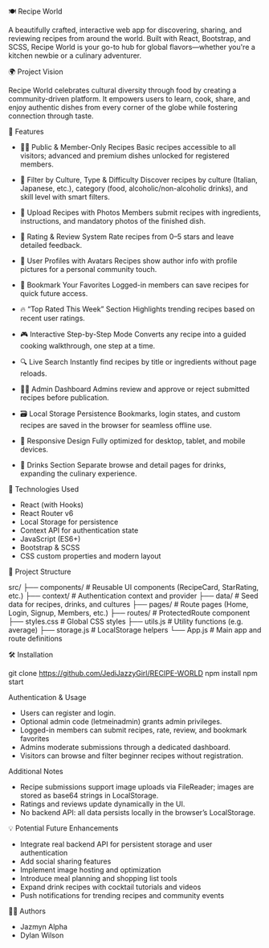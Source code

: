 🍽️ Recipe World

A beautifully crafted, interactive web app for discovering, sharing, and reviewing recipes from around the world. Built with React, Bootstrap, and SCSS, Recipe World is your go-to hub for global flavors—whether you're a kitchen newbie or a culinary adventurer.

🌍 Project Vision

Recipe World celebrates cultural diversity through food by creating a community-driven platform. It empowers users to learn, cook, share, and enjoy authentic dishes from every corner of the globe while fostering connection through taste.

🚀 Features

- 👨‍🍳 Public & Member-Only Recipes
Basic recipes accessible to all visitors; advanced and premium dishes unlocked for registered members.

- 🧾 Filter by Culture, Type & Difficulty
Discover recipes by culture (Italian, Japanese, etc.), category (food, alcoholic/non-alcoholic drinks), and skill level with smart filters.

- 📸 Upload Recipes with Photos
Members submit recipes with ingredients, instructions, and mandatory photos of the finished dish.

- 🌟 Rating & Review System
Rate recipes from 0–5 stars and leave detailed feedback.

- 👤 User Profiles with Avatars
Recipes show author info with profile pictures for a personal community touch.

- 💾 Bookmark Your Favorites
Logged-in members can save recipes for quick future access.

- 🔥 “Top Rated This Week” Section
Highlights trending recipes based on recent user ratings.

- 🎮 Interactive Step-by-Step Mode
Converts any recipe into a guided cooking walkthrough, one step at a time.

- 🔍 Live Search
Instantly find recipes by title or ingredients without page reloads.

- 🧑‍🍳 Admin Dashboard
Admins review and approve or reject submitted recipes before publication.

- 🗃️ Local Storage Persistence
Bookmarks, login states, and custom recipes are saved in the browser for seamless offline use.

- 📱 Responsive Design
Fully optimized for desktop, tablet, and mobile devices.

- 🍹 Drinks Section
Separate browse and detail pages for drinks, expanding the culinary experience.

🧪 Technologies Used

- React (with Hooks)
- React Router v6
- Local Storage for persistence
- Context API for authentication state
- JavaScript (ES6+)
- Bootstrap & SCSS
- CSS custom properties and modern layout


📁 Project Structure

src/
├── components/        # Reusable UI components (RecipeCard, StarRating, etc.)
├── context/           # Authentication context and provider
├── data/              # Seed data for recipes, drinks, and cultures
├── pages/             # Route pages (Home, Login, Signup, Members, etc.)
├── routes/            # ProtectedRoute component
├── styles.css         # Global CSS styles
├── utils.js           # Utility functions (e.g. average)
├── storage.js         # LocalStorage helpers
└── App.js             # Main app and route definitions

🛠️ Installation

   git clone https://github.com/JediJazzyGirl/RECIPE-WORLD
   npm install
   npm start


Authentication & Usage

- Users can register and login.
- Optional admin code (letmeinadmin) grants admin privileges.
- Logged-in members can submit recipes, rate, review, and bookmark favorites
- Admins moderate submissions through a dedicated dashboard.
- Visitors can browse and filter beginner recipes without registration.

Additional Notes

- Recipe submissions support image uploads via FileReader; images are stored
  as base64 strings in LocalStorage.
- Ratings and reviews update dynamically in the UI.
- No backend API: all data persists locally in the browser’s LocalStorage.

💡 Potential Future Enhancements

- Integrate real backend API for persistent storage and user authentication
- Add social sharing features
- Implement image hosting and optimization
- Introduce meal planning and shopping list tools
- Expand drink recipes with cocktail tutorials and videos
- Push notifications for trending recipes and community events

👨‍💻 Authors

- Jazmyn Alpha
- Dylan Wilson